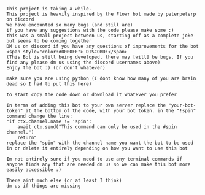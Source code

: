     This project is taking a while.
    This project is heavily inspired by the Flowr bot made by peterpeterp on discord
    We have encounted so many bugs (and still are)
    if you have any suggestions with the code please make some :)
    this was a small project between us, starting off as a complete joke but seems to be coming together
    DM us on discord if you have any questions of improvements for the bot
    <span style="color:#0000FF"> DISCORD:</span>
    (This Bot is still being developed, there may [will] be bugs. If you find any please dm us using the discord usernames above)
    Enjoy the bot :) (or don't whatever)

    make sure you are using python (I dont know how many of you are brain dead so I had to put this here)

    to start copy the code down or download it whatever you prefer

    In terms of adding this bot to your own server replace the "your-bot-token" at the bottom of the code, with your bot token. in the "!spin" command change the line: 
    "if ctx.channel.name != 'spin':
        await ctx.send("This command can only be used in the #spin channel.")
        return" 
    replace the "spin" with the channel name you want the bot to be used in or delete it entirely depending on how you want to use this bot

    Im not entirely sure if you need to use any terminal commands if anyone finds any that are needed dm us so we can make this bot more easily accessible :)

    There aint much else (or at least I think)
    dm us if things are missing 
